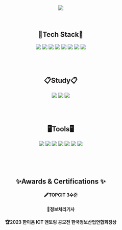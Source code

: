 <div align="center">
<img src="https://capsule-render.vercel.app/api?type=Venom&color=auto&height=300&section=header&text=Back+End&fontSize=90" />
</div>
<br/>
<br/>
<div align="center">
  <h2>📌Tech Stack📌</h2>
  <img src="https://img.shields.io/badge/C++-00599C.svg?style=for-the-badge&logo=cplusplus&logoColor=ffffff" />
  <img src="https://img.shields.io/badge/Java-FCCA0F.svg?style=for-the-badge&logoColor=61DAFB" />  
  <!--
  <img src="https://img.shields.io/badge/HTMLS-EA9400.svg?style=for-the-badge&logo=html5&logoColor=ffffff" />
  <img src="https://img.shields.io/badge/CSS3-0082F0.svg?style=for-the-badge&logo=CSS3&logoColor=ffffff" />
  <img src="https://img.shields.io/badge/JAVASCRIPT-FFFF00.svg?style=for-the-badge&logo=javascript&logoColor=101010" />
  
  <img src="https://img.shields.io/badge/C-512BD4.svg?style=for-the-badge&logo=CSHARP&logoColor=ffffff" />
  <img src="https://img.shields.io/badge/LINUX-FCC624.svg?style=for-the-badge&logo=linux&logoColor=ffffff" />
  -->
  <img src="https://img.shields.io/badge/JSP-FCF50F.svg?style=for-the-badge" />
  <img src="https://img.shields.io/badge/SPRING-6DB33F.svg?style=for-the-badge&logo=spring&logoColor=ffffff" />
  <img src="https://img.shields.io/badge/SPRINGBOOT-6DB33F.svg?style=for-the-badge&logo=springboot&logoColor=ffffff" />
  
  <img src="https://img.shields.io/badge/MYSQL-4479A1.svg?style=for-the-badge&logo=mysql&logoColor=ffffff" />
  <img src="https://img.shields.io/badge/JSON-101010.svg?style=for-the-badge&logo=json&logoColor=ffffff" />
  <img src="https://img.shields.io/badge/GOOGLE ANALYTICS-E37400.svg?style=for-the-badge&logo=googleanalytics&logoColor=ffffff" />
</div>
<br/><br/><br/>

<div align="center">
  <h2>📋Study📋</h2>
  <img src="https://img.shields.io/badge/MONGODB-47A248.svg?style=for-the-badge&logo=mongodb&logoColor=ffffff" />
  <img src="https://img.shields.io/badge/SPRING SECURITY-6DB33F.svg?style=for-the-badge&logo=springsecurity&logoColor=ffffff" />
  <img src="https://img.shields.io/badge/VUE.JS-4FC08D.svg?style=for-the-badge&logo=vuedotjs&logoColor=ffffff" />
</div>
<br/><br/><br/>

<div align="center">
  <h2>🖥️Tools🖥️</h2>
  <img src="https://img.shields.io/badge/AWS-232F3E.svg?style=for-the-badge&logo=amazonaws&logoColor=ffffff" />
  <!--<img src="https://img.shields.io/badge/FIGMA-F24E1E.svg?style=for-the-badge&logo=figma&logoColor=ffffff" />
  <img src="https://img.shields.io/badge/DAVINCIRESOLVE-233A51.svg?style=for-the-badge&logo=davinciresolve&logoColor=ffffff" />
  <img src="https://img.shields.io/badge/INTELIJ IDEA-101010.svg?style=for-the-badge&logo=intellijidea&logoColor=ffffff" />
  <img src="https://img.shields.io/badge/ANDROID STUDIO-3DDC84.svg?style=for-the-badge&logo=androidstudio&logoColor=ffffff" />
  -->
  <img src="https://img.shields.io/badge/SLACK-4A154B.svg?style=for-the-badge&logo=slack&logoColor=fffff" />
  <img src="https://img.shields.io/badge/GIT-F05032.svg?style=for-the-badge&logo=git&logoColor=ffffff" />
  <img src="https://img.shields.io/badge/GITHUB-181717.svg?style=for-the-badge&logo=github&logoColor=ffffff" />
  <img src="https://img.shields.io/badge/KALI LINUX-557C94.svg?style=for-the-badge&logo=kalilinux&logoColor=ffffff" />
  
  
  <img src="https://img.shields.io/badge/SONACLOUD-F3702A.svg?style=for-the-badge&logo=sonarcloud&logoColor=ffffff" />
  <img src="https://img.shields.io/badge/DOCKER-2496ED.svg?style=for-the-badge&logo=docker&logoColor=ffffff" />
  
</div>

<br/><br/><br/>
<div align="center">
  <h2>✨Awards & Certifications ✨</h2>
  <h4>🖋️TOPCIT 3수준</h2>
  <h4>📄정보처리기사</h2>
  <h4>🏆2023 한이음 ICT 멘토링 공모전 한국정보산업연합회장상</h2>
  </div>
